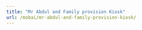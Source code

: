 ```yaml
---
title: "Mr Abdul and Family provision Kiosk"
url: /mobai/mr-abdul-and-family-provision-kiosk/
---
```

